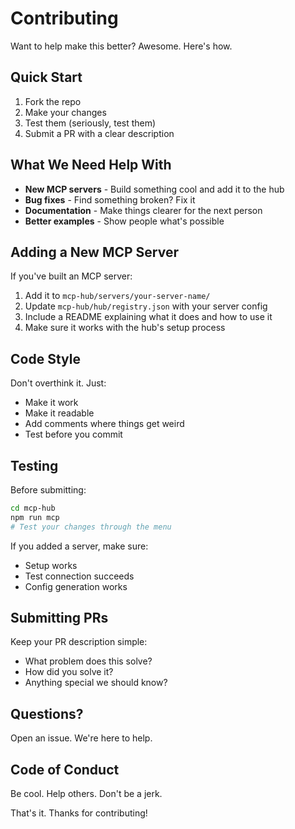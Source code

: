# Contributing

Want to help make this better? Awesome. Here's how.

## Quick Start

1. Fork the repo
2. Make your changes
3. Test them (seriously, test them)
4. Submit a PR with a clear description

## What We Need Help With

- **New MCP servers** - Build something cool and add it to the hub
- **Bug fixes** - Find something broken? Fix it
- **Documentation** - Make things clearer for the next person
- **Better examples** - Show people what's possible

## Adding a New MCP Server

If you've built an MCP server:

1. Add it to `mcp-hub/servers/your-server-name/`
2. Update `mcp-hub/hub/registry.json` with your server config
3. Include a README explaining what it does and how to use it
4. Make sure it works with the hub's setup process

## Code Style

Don't overthink it. Just:
- Make it work
- Make it readable
- Add comments where things get weird
- Test before you commit

## Testing

Before submitting:
```bash
cd mcp-hub
npm run mcp
# Test your changes through the menu
```

If you added a server, make sure:
- Setup works
- Test connection succeeds
- Config generation works

## Submitting PRs

Keep your PR description simple:
- What problem does this solve?
- How did you solve it?
- Anything special we should know?

## Questions?

Open an issue. We're here to help.

## Code of Conduct

Be cool. Help others. Don't be a jerk.

That's it. Thanks for contributing!